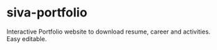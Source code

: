 # siva-portfolio
Interactive Portfolio website to download resume, career and activities. Easy editable. 
